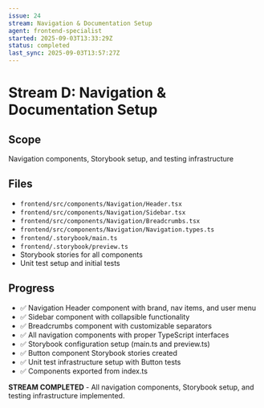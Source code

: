 ```yaml
---
issue: 24
stream: Navigation & Documentation Setup
agent: frontend-specialist
started: 2025-09-03T13:33:29Z
status: completed
last_sync: 2025-09-03T13:57:27Z
---
```


# Stream D: Navigation & Documentation Setup

## Scope
Navigation components, Storybook setup, and testing infrastructure

## Files
- `frontend/src/components/Navigation/Header.tsx`
- `frontend/src/components/Navigation/Sidebar.tsx`
- `frontend/src/components/Navigation/Breadcrumbs.tsx`
- `frontend/src/components/Navigation/Navigation.types.ts`
- `frontend/.storybook/main.ts`
- `frontend/.storybook/preview.ts`
- Storybook stories for all components
- Unit test setup and initial tests

## Progress
- ✅ Navigation Header component with brand, nav items, and user menu
- ✅ Sidebar component with collapsible functionality
- ✅ Breadcrumbs component with customizable separators
- ✅ All navigation components with proper TypeScript interfaces
- ✅ Storybook configuration setup (main.ts and preview.ts)
- ✅ Button component Storybook stories created
- ✅ Unit test infrastructure setup with Button tests
- ✅ Components exported from index.ts

**STREAM COMPLETED** - All navigation components, Storybook setup, and testing infrastructure implemented.